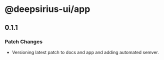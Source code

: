 # @deepsirius-ui/app

## 0.1.1

### Patch Changes

- Versioning latest patch to docs and app and adding automated semver.
